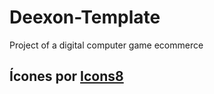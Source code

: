 # Deexon-Template
Project of a digital computer game ecommerce

## Ícones por [Icons8](https://icons8.com.br)